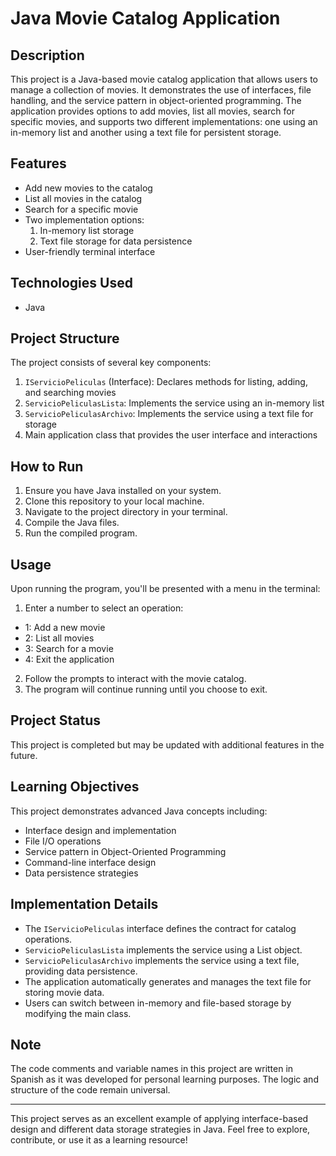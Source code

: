 # Java Movie Catalog Application

## Description

This project is a Java-based movie catalog application that allows users to manage a collection of movies. It demonstrates the use of interfaces, file handling, and the service pattern in object-oriented programming. The application provides options to add movies, list all movies, search for specific movies, and supports two different implementations: one using an in-memory list and another using a text file for persistent storage.

## Features

- Add new movies to the catalog
- List all movies in the catalog
- Search for a specific movie
- Two implementation options:
    1. In-memory list storage
    2. Text file storage for data persistence
- User-friendly terminal interface

## Technologies Used

- Java

## Project Structure

The project consists of several key components:

1. `IServicioPeliculas` (Interface): Declares methods for listing, adding, and searching movies
2. `ServicioPeliculasLista`: Implements the service using an in-memory list
3. `ServicioPeliculasArchivo`: Implements the service using a text file for storage
4. Main application class that provides the user interface and interactions

## How to Run

1. Ensure you have Java installed on your system.
2. Clone this repository to your local machine.
3. Navigate to the project directory in your terminal.
4. Compile the Java files.
5. Run the compiled program.

## Usage

Upon running the program, you'll be presented with a menu in the terminal:

1. Enter a number to select an operation:
- 1: Add a new movie
- 2: List all movies
- 3: Search for a movie
- 4: Exit the application
2. Follow the prompts to interact with the movie catalog.
3. The program will continue running until you choose to exit.

## Project Status

This project is completed but may be updated with additional features in the future.

## Learning Objectives

This project demonstrates advanced Java concepts including:
- Interface design and implementation
- File I/O operations
- Service pattern in Object-Oriented Programming
- Command-line interface design
- Data persistence strategies

## Implementation Details

- The `IServicioPeliculas` interface defines the contract for catalog operations.
- `ServicioPeliculasLista` implements the service using a List object.
- `ServicioPeliculasArchivo` implements the service using a text file, providing data persistence.
- The application automatically generates and manages the text file for storing movie data.
- Users can switch between in-memory and file-based storage by modifying the main class.

## Note

The code comments and variable names in this project are written in Spanish as it was developed for personal learning purposes. The logic and structure of the code remain universal.

---

This project serves as an excellent example of applying interface-based design and different data storage strategies in Java. Feel free to explore, contribute, or use it as a learning resource!